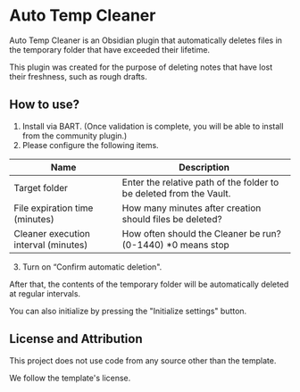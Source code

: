 # Auto Temp Cleaner

Auto Temp Cleaner is an Obsidian plugin that automatically deletes files in the temporary folder that have exceeded their lifetime.

This plugin was created for the purpose of deleting notes that have lost their freshness, such as rough drafts.

## How to use?

1. Install via BART. (Once validation is complete, you will be able to install from the community plugin.)
1. Please configure the following items.

| Name                                 | Description                                                         |
| ------------------------------------ | ------------------------------------------------------------------- |
| Target folder                        | Enter the relative path of the folder to be deleted from the Vault. |
| File expiration time (minutes)       | How many minutes after creation should files be deleted?            |
| Cleaner execution interval (minutes) | How often should the Cleaner be run? (0-1440) *0 means stop         |

3. Turn on “Confirm automatic deletion".

After that, the contents of the temporary folder will be automatically deleted at regular intervals.

You can also initialize by pressing the "Initialize settings" button.

## License and Attribution

This project does not use code from any source other than the template. 

We follow the template's license.
